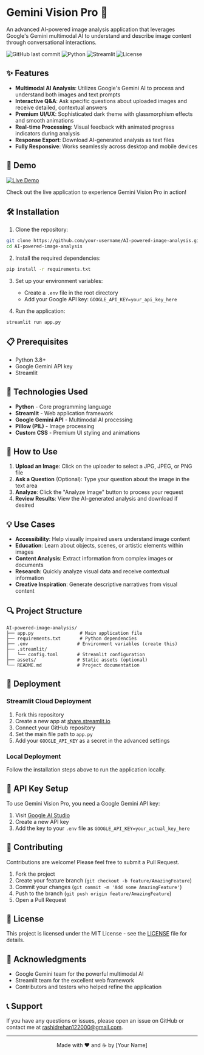 # Gemini Vision Pro 🔮

An advanced AI-powered image analysis application that leverages Google's Gemini multimodal AI to understand and describe image content through conversational interactions.

![GitHub last commit](https://img.shields.io/github/last-commit/your-username/gemini-vision-pro)
![Python](https://img.shields.io/badge/Python-3.8%2B-blue)
![Streamlit](https://img.shields.io/badge/Streamlit-1.22.0%2B-FF4B4B)
![License](https://img.shields.io/badge/License-MIT-green)

## ✨ Features

- **Multimodal AI Analysis**: Utilizes Google's Gemini AI to process and understand both images and text prompts
- **Interactive Q&A**: Ask specific questions about uploaded images and receive detailed, contextual answers
- **Premium UI/UX**: Sophisticated dark theme with glassmorphism effects and smooth animations
- **Real-time Processing**: Visual feedback with animated progress indicators during analysis
- **Response Export**: Download AI-generated analysis as text files
- **Fully Responsive**: Works seamlessly across desktop and mobile devices

## 🚀 Demo

[![Live Demo](https://img.shields.io/badge/Streamlit-Live_Demo-FF4B4B?style=for-the-badge&logo=streamlit)](https://ai-powered-image-analysis.streamlit.app/)

Check out the live application to experience Gemini Vision Pro in action!


## 🛠️ Installation

1. Clone the repository:
```bash
git clone https://github.com/your-username/AI-powered-image-analysis.git
cd AI-powered-image-analysis
```

2. Install the required dependencies:
```bash
pip install -r requirements.txt
```

3. Set up your environment variables:
   - Create a `.env` file in the root directory
   - Add your Google API key: `GOOGLE_API_KEY=your_api_key_here`

4. Run the application:
```bash
streamlit run app.py
```

## 📋 Prerequisites

- Python 3.8+
- Google Gemini API key
- Streamlit

## 🔧 Technologies Used

- **Python** - Core programming language
- **Streamlit** - Web application framework
- **Google Gemini API** - Multimodal AI processing
- **Pillow (PIL)** - Image processing
- **Custom CSS** - Premium UI styling and animations

## 🎯 How to Use

1. **Upload an Image**: Click on the uploader to select a JPG, JPEG, or PNG file
2. **Ask a Question** (Optional): Type your question about the image in the text area
3. **Analyze**: Click the "Analyze Image" button to process your request
4. **Review Results**: View the AI-generated analysis and download if desired

## 💡 Use Cases

- **Accessibility**: Help visually impaired users understand image content
- **Education**: Learn about objects, scenes, or artistic elements within images
- **Content Analysis**: Extract information from complex images or documents
- **Research**: Quickly analyze visual data and receive contextual information
- **Creative Inspiration**: Generate descriptive narratives from visual content

## 🔍 Project Structure

```
AI-powered-image-analysis/
├── app.py                 # Main application file
├── requirements.txt       # Python dependencies
├── .env                  # Environment variables (create this)
├── .streamlit/
│   └── config.toml       # Streamlit configuration
├── assets/               # Static assets (optional)
└── README.md             # Project documentation
```

## 🚀 Deployment

### Streamlit Cloud Deployment

1. Fork this repository
2. Create a new app at [share.streamlit.io](https://share.streamlit.io)
3. Connect your GitHub repository
4. Set the main file path to `app.py`
5. Add your `GOOGLE_API_KEY` as a secret in the advanced settings

### Local Deployment

Follow the installation steps above to run the application locally.

## 📝 API Key Setup

To use Gemini Vision Pro, you need a Google Gemini API key:

1. Visit [Google AI Studio](https://makersuite.google.com/app/apikey)
2. Create a new API key
3. Add the key to your `.env` file as `GOOGLE_API_KEY=your_actual_key_here`

## 🤝 Contributing

Contributions are welcome! Please feel free to submit a Pull Request.

1. Fork the project
2. Create your feature branch (`git checkout -b feature/AmazingFeature`)
3. Commit your changes (`git commit -m 'Add some AmazingFeature'`)
4. Push to the branch (`git push origin feature/AmazingFeature`)
5. Open a Pull Request

## 📄 License

This project is licensed under the MIT License - see the [LICENSE](LICENSE) file for details.

## 🙏 Acknowledgments

- Google Gemini team for the powerful multimodal AI
- Streamlit team for the excellent web framework
- Contributors and testers who helped refine the application

## 📞 Support

If you have any questions or issues, please open an issue on GitHub or contact me at rashidrehan122000@gmail.com.

---

<div align="center">
Made with ❤️ and ☕ by [Your Name]
</div>
